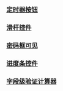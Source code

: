 ### [定时器按钮](https://xiaohanh.github.io/spa/02-time/index.html)
### [滑杆控件](https://xiaohanh.github.io/spa/03-sliderbar/index.html)
### [密码框可见](https://xiaohanh.github.io/spa/04-password/index.html)
### [进度条控件](https://xiaohanh.github.io/spa/05-progressbar/index.html)
### [字段级验证计算器](https://xiaohanh.github.io/spa/01-datacheck-field/index.html)
